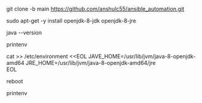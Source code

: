 git clone -b main https://github.com/anshulc55/ansible_automation.git

sudo apt-get -y install openjdk-8-jdk openjdk-8-jre

java --version

printenv

cat >> /etc/environment <<EOL 
JAVE_HOME=/usr/lib/jvm/java-8-openjdk-amd64
JRE_HOME=/usr/lib/jvm/java-8-openjdk-amd64/jre                              
EOL  
                              
reboot
                              
printenv
                              
                              
